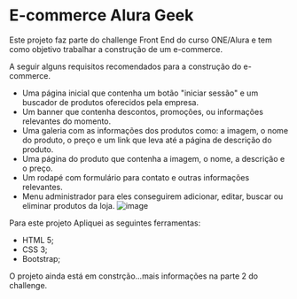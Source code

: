<h1>E-commerce Alura Geek</h1> 

Este projeto faz parte do challenge Front End do curso ONE/Alura e tem como objetivo trabalhar a construção de um e-commerce.

A seguir alguns requisitos recomendados para a construção do e-commerce.
- Uma página inicial que contenha um botão "iniciar sessão" e um buscador de produtos oferecidos pela empresa.
- Um banner que contenha descontos, promoções, ou informações relevantes do momento.
- Uma galeria com as informações dos produtos como: a imagem, o nome do produto, o preço e um link que leva até a página de descrição do produto.
- Uma página do produto que contenha a imagem, o nome, a descrição e o preço.
- Um rodapé com formulário para contato e outras informações relevantes.
- Menu administrador para eles conseguirem adicionar, editar, buscar ou eliminar produtos da loja.
![image](https://user-images.githubusercontent.com/94554030/189506395-e5b64cca-d050-4ed4-97fa-e701e4173d7e.png)


Para este projeto Apliquei as seguintes ferramentas:
- HTML 5;
- CSS 3;
- Bootstrap;

O projeto ainda está em constrção...mais informações na parte 2 do challenge.
